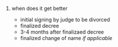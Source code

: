 1. when does it get better

   - initial signing by judge to be divorced
   - finalized decree
   - 3-4 months after finalizaed decree
   - finalized change of name *if applicable*
